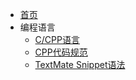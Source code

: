 * [首页](/)
* 编程语言
   * [C/CPP语言](language/cpp_language.md)
   * [CPP代码规范](language/cpp_coding_style.md)
   * [TextMate Snippet语法](language/textmate_snippet_syntax.md)
